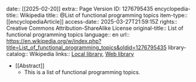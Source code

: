 date:: [[2025-02-20]]
extra:: Page Version ID: 1276795435
encyclopedia-title:: Wikipedia
title:: @List of functional programming topics
item-type:: [[encyclopediaArticle]]
access-date:: 2025-03-27T21:59:15Z
rights:: Creative Commons Attribution-ShareAlike License
original-title:: List of functional programming topics
language:: en
url:: https://en.wikipedia.org/w/index.php?title=List_of_functional_programming_topics&oldid=1276795435
library-catalog:: Wikipedia
links:: [Local library](zotero://select/library/items/8E4HMNA5), [Web library](https://www.zotero.org/users/16481611/items/8E4HMNA5)

- [[Abstract]]
	- This is a list of functional programming topics.